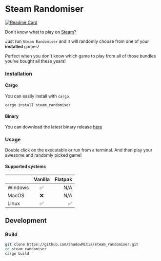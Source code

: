# Steam Randomiser

[![Readme Card](https://github-readme-stats.vercel.app/api/pin/?username=shadowmitia&repo=steam_randomiser)](https://github.com/anuraghazra/github-readme-stats)

Don't know what to play on [Steam](https://store.steampowered.com/)?

Just run `Steam Randomiser` and it will randomly choose from one of your **installed** games!

Perfect when you don't know which game to play from all of those bundles you've bought all these years!

### Installation

#### Cargo

You can easily install with `cargo`

```sh
cargo install steam_randomiser
```

#### Binary

You can download the latest binary release [here](https://github.com/ShadowMitia/steam_randomiser/releases)

### Usage

Double click on the executable or run from a terminal.
And then play your awesome and randomly picked game!

#### Supported systems

|         | Vanilla | Flatpak |
| ------- | :-----: | ------: |
| Windows |   ✅    |     N/A |
| MacOS   |   ❌    |     N/A |
| Linux   |   ✅    |      ✅ |

## Development

### Build

```sh
git clone https://github.com/ShadowMitia/steam_randomiser.git
cd steam_randomiser
cargo build
```

